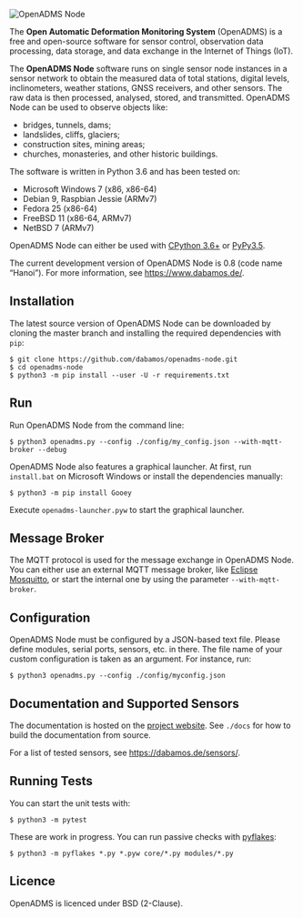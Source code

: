 ![OpenADMS Node](https://www.dabamos.de/github/openadms.png)

The **Open Automatic Deformation Monitoring System** (OpenADMS) is a free and
open-source software for sensor control, observation data processing, data
storage, and data exchange in the Internet of Things (IoT).

The **OpenADMS Node** software runs on single sensor node instances in a sensor
network to obtain the measured data of total stations, digital levels,
inclinometers, weather stations, GNSS receivers, and other sensors.  The raw
data is then processed, analysed, stored, and transmitted. OpenADMS Node can be
used to observe objects like:

* bridges, tunnels, dams;
* landslides, cliffs, glaciers;
* construction sites, mining areas;
* churches, monasteries, and other historic buildings.

The software is written in Python 3.6 and has been tested on:

* Microsoft Windows 7 (x86, x86-64)
* Debian 9, Raspbian Jessie (ARMv7)
* Fedora 25 (x86-64)
* FreeBSD 11 (x86-64, ARMv7)
* NetBSD 7 (ARMv7)

OpenADMS Node can either be used with [CPython 3.6+](https://www.python.org/) or
[PyPy3.5](https://pypy.org/).

The current development version of OpenADMS Node is 0.8 (code name “Hanoi”).
For more information, see https://www.dabamos.de/.

## Installation
The latest source version of OpenADMS Node can be downloaded by cloning the
master branch and installing the required dependencies with `pip`:
```
$ git clone https://github.com/dabamos/openadms-node.git
$ cd openadms-node
$ python3 -m pip install --user -U -r requirements.txt
```

## Run
Run OpenADMS Node from the command line:
```
$ python3 openadms.py --config ./config/my_config.json --with-mqtt-broker --debug
```
OpenADMS Node also features a graphical launcher. At first, run `install.bat` on
Microsoft Windows or install the dependencies manually:
```
$ python3 -m pip install Gooey
```
Execute `openadms-launcher.pyw` to start the graphical launcher.

## Message Broker
The MQTT protocol is used for the message exchange in OpenADMS Node. You can
either use an external MQTT message broker, like
[Eclipse Mosquitto](https://mosquitto.org/), or start the internal one by using
the parameter `--with-mqtt-broker`.

## Configuration
OpenADMS Node must be configured by a JSON-based text file. Please define
modules, serial ports, sensors, etc. in there. The file name of your custom
configuration is taken as an argument. For instance, run:
```
$ python3 openadms.py --config ./config/myconfig.json
```

## Documentation and Supported Sensors
The documentation is hosted on the
[project website](https://www.dabamos.de/manual/openadms-node/).
See `./docs` for how to build the documentation from source.

For a list of tested sensors, see https://dabamos.de/sensors/.

## Running Tests
You can start the unit tests with:
```
$ python3 -m pytest
```
These are work in progress. You can run passive checks with
[pyflakes](https://pypi.python.org/pypi/pyflakes):
```
$ python3 -m pyflakes *.py *.pyw core/*.py modules/*.py
```

## Licence
OpenADMS is licenced under BSD (2-Clause).
